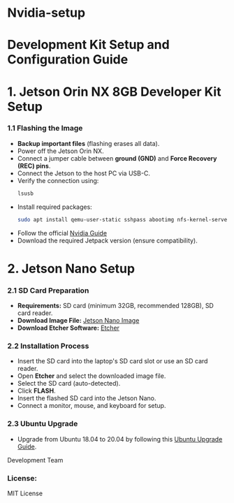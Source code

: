 # Nvidia-setup

# Development Kit Setup and Configuration Guide

# 1. Jetson Orin NX 8GB Developer Kit Setup

### 1.1 Flashing the Image
- **Backup important files** (flashing erases all data).
- Power off the Jetson Orin NX.
- Connect a jumper cable between **ground (GND)** and **Force Recovery (REC) pins**.
- Connect the Jetson to the host PC via USB-C.
- Verify the connection using:
  ```sh
  lsusb
  ```
- Install required packages:
  ```sh
  sudo apt install qemu-user-static sshpass abootimg nfs-kernel-server libxml2-utils binutils -y
  ```
- Follow the official [Nvidia Guide](https://developer.nvidia.com/embedded/jetpack)
- Download the required Jetpack version (ensure compatibility).

# 2. Jetson Nano Setup

### 2.1 SD Card Preparation
- **Requirements:** SD card (minimum 32GB, recommended 128GB), SD card reader.
- **Download Image File:** [Jetson Nano Image](https://developer.nvidia.com/jetson-nano-sd-card-image)
- **Download Etcher Software:** [Etcher](https://www.balena.io/etcher/)

### 2.2 Installation Process
- Insert the SD card into the laptop's SD card slot or use an SD card reader.
- Open **Etcher** and select the downloaded image file.
- Select the SD card (auto-detected).
- Click **FLASH**.
- Insert the flashed SD card into the Jetson Nano.
- Connect a monitor, mouse, and keyboard for setup.

### 2.3 Ubuntu Upgrade
- Upgrade from Ubuntu 18.04 to 20.04 by following this [Ubuntu Upgrade Guide](https://ubuntu.com/tutorials/upgrading-ubuntu-desktop#1-overview).


Development Team

### **License:**
MIT License


